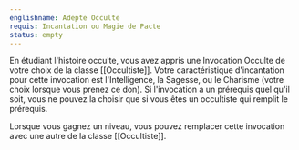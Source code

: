 ```yaml
---
englishname: Adepte Occulte
requis: Incantation ou Magie de Pacte
status: empty
---
```

En étudiant l'histoire occulte, vous avez appris une Invocation Occulte de votre choix de la classe [[Occultiste]]. Votre caractéristique d'incantation pour cette invocation est l'Intelligence, la Sagesse, ou le Charisme (votre choix lorsque vous prenez ce don). Si l'invocation a un prérequis quel qu'il soit, vous ne pouvez la choisir que si vous êtes un occultiste qui remplit le prérequis.

Lorsque vous gagnez un niveau, vous pouvez remplacer cette invocation avec une autre de la classe [[Occultiste]].
